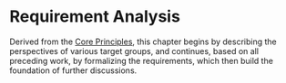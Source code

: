 Requirement Analysis
==========================================



Derived from the [Core Principles](#core-principles), this chapter begins by describing the 
perspectives of various target groups, and continues, based on all preceding work, by formalizing the 
requirements, which then build the foundation of further discussions.
